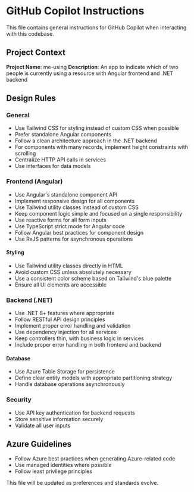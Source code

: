# GitHub Copilot Instructions

This file contains general instructions for GitHub Copilot when interacting with this codebase.

## Project Context

**Project Name**: me-using
**Description**: An app to indicate which of two people is currently using a resource with Angular frontend and .NET backend

## Design Rules

### General

- Use Tailwind CSS for styling instead of custom CSS when possible
- Prefer standalone Angular components
- Follow a clean architecture approach in the .NET backend
- For components with many records, implement height constraints with scrolling
- Centralize HTTP API calls in services
- Use interfaces for data models

### Frontend (Angular)

- Use Angular's standalone component API
- Implement responsive design for all components
- Use Tailwind utility classes instead of custom CSS
- Keep component logic simple and focused on a single responsibility
- Use reactive forms for all form inputs
- Use TypeScript strict mode for Angular code
- Follow Angular best practices for component design
- Use RxJS patterns for asynchronous operations

#### Styling

- Use Tailwind utility classes directly in HTML
- Avoid custom CSS unless absolutely necessary
- Use a consistent color scheme based on Tailwind's blue palette
- Ensure all UI elements are accessible

### Backend (.NET)

- Use .NET 8+ features where appropriate
- Follow RESTful API design principles
- Implement proper error handling and validation
- Use dependency injection for all services
- Keep controllers thin, with business logic in services
- Include proper error handling in both frontend and backend

#### Database

- Use Azure Table Storage for persistence
- Define clear entity models with appropriate partitioning strategy
- Handle database operations asynchronously

### Security

- Use API key authentication for backend requests
- Store sensitive information securely
- Validate all user inputs

## Azure Guidelines

- Follow Azure best practices when generating Azure-related code
- Use managed identities where possible
- Follow least privilege principles

This file will be updated as preferences and standards evolve.
